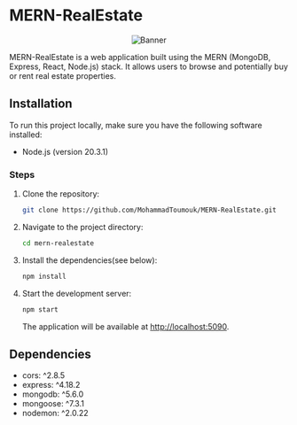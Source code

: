 # MERN-RealEstate

<div align="center">
  <img src="https://camo.githubusercontent.com/56362def1bbc81d47e30e00d1f680d6698e05f1175c47957ef4a058ff3a840d5/68747470733a2f2f6c66736f6c7574696f6e732e6e65742f77702d636f6e74656e742f75706c6f6164732f323032312f31322f46756c6c2d537461636b2d446576656c6f706d656e742d46656174757265642d496d6167652d4c6576656c466976652d536f6c7574696f6e732e676966" alt="Banner">
</div>


MERN-RealEstate is a web application built using the MERN (MongoDB, Express, React, Node.js) stack. It allows users to browse and potentially buy or rent real estate properties.


## Installation

To run this project locally, make sure you have the following software installed:

- Node.js (version 20.3.1)

### Steps

1. Clone the repository:

   ```bash
   git clone https://github.com/MohammadToumouk/MERN-RealEstate.git
   ```

2. Navigate to the project directory:

   ```bash
   cd mern-realestate
   ```

3. Install the dependencies(see below):

   ```bash
   npm install
   ```

4. Start the development server:

   ```bash
   npm start
   ```

   The application will be available at [http://localhost:5090](http://localhost:5090).

## Dependencies

- cors: ^2.8.5
- express: ^4.18.2
- mongodb: ^5.6.0
- mongoose: ^7.3.1
- nodemon: ^2.0.22

